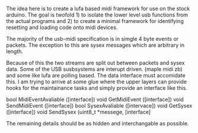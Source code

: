 The idea here is to create a lufa based midi framework for use on the stock arduino. 
The goal is twofold 1) to isolate the lower level usb functions from the actual programs
and 2) to create a minimal framework for identifying resetting and loading code onto 
midi devices. 

The majority of the usb-midi specification is in simgle 4 byte events or packets. 
The exception to this are sysex messages which are arbitrary in length. 

Because of this the two streams are split out between packets and sysex data. Some of the USB susbsystems are
interupt driven. (maple midi zb) and some like lufa are polling based. The data interface must accomidate this.
I am trying to arrive at some glue where the upper layers can provide hooks for the maintainance tasks and 
simply provide an interface like this.

bool MidiEventAvaliable ([interface])
void GetMidiEvent ([interface])
void SendMidiEvent ([interface])
bool SysexAvaliable ([intervace])
void GetSysex ([interface])
void SendSysex (uint8_t *messege, [interface]

The remaining details should be as hidden and interchangable as possible.




